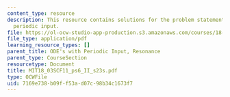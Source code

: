 ```yaml
---
content_type: resource
description: This resource contains solutions for the problem statements related to
  periodic input.
file: https://ol-ocw-studio-app-production.s3.amazonaws.com/courses/18-03sc-differential-equations-fall-2011/7169e738b09ff53ad07c98b34c1673f7_MIT18_03SCF11_ps6_II_s23s.pdf
file_type: application/pdf
learning_resource_types: []
parent_title: ODE's with Periodic Input, Resonance
parent_type: CourseSection
resourcetype: Document
title: MIT18_03SCF11_ps6_II_s23s.pdf
type: OCWFile
uid: 7169e738-b09f-f53a-d07c-98b34c1673f7
---
```

